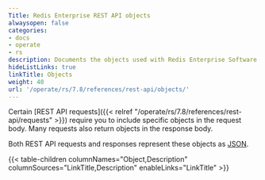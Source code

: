 ```yaml
---
Title: Redis Enterprise REST API objects
alwaysopen: false
categories:
- docs
- operate
- rs
description: Documents the objects used with Redis Enterprise Software REST API calls.
hideListLinks: true
linkTitle: Objects
weight: 40
url: '/operate/rs/7.8/references/rest-api/objects/'
---
```


Certain [REST API requests]({{< relref "/operate/rs/7.8/references/rest-api/requests" >}}) require you to include specific objects in the request body. Many requests also return objects in the response body.

Both REST API requests and responses represent these objects as [JSON](https://www.json.org).

{{< table-children columnNames="Object,Description" columnSources="LinkTitle,Description" enableLinks="LinkTitle" >}}
